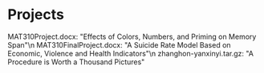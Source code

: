 # Projects
MAT310Project.docx: "Effects of Colors, Numbers, and Priming on Memory Span"\n
MAT310FinalProject.docx: "A Suicide Rate Model Based on Economic, Violence and Health Indicators"\n
zhanghon-yanxinyi.tar.gz: "A Procedure is Worth a Thousand Pictures"


